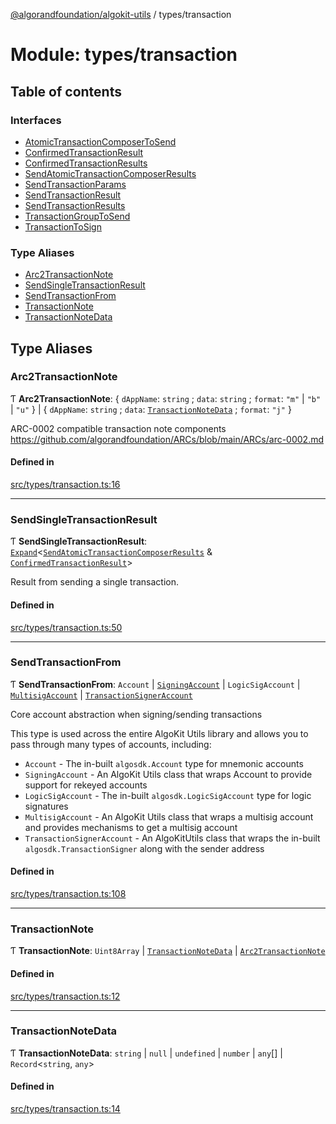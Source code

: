 [@algorandfoundation/algokit-utils](../README.md) / types/transaction

# Module: types/transaction

## Table of contents

### Interfaces

- [AtomicTransactionComposerToSend](../interfaces/types_transaction.AtomicTransactionComposerToSend.md)
- [ConfirmedTransactionResult](../interfaces/types_transaction.ConfirmedTransactionResult.md)
- [ConfirmedTransactionResults](../interfaces/types_transaction.ConfirmedTransactionResults.md)
- [SendAtomicTransactionComposerResults](../interfaces/types_transaction.SendAtomicTransactionComposerResults.md)
- [SendTransactionParams](../interfaces/types_transaction.SendTransactionParams.md)
- [SendTransactionResult](../interfaces/types_transaction.SendTransactionResult.md)
- [SendTransactionResults](../interfaces/types_transaction.SendTransactionResults.md)
- [TransactionGroupToSend](../interfaces/types_transaction.TransactionGroupToSend.md)
- [TransactionToSign](../interfaces/types_transaction.TransactionToSign.md)

### Type Aliases

- [Arc2TransactionNote](types_transaction.md#arc2transactionnote)
- [SendSingleTransactionResult](types_transaction.md#sendsingletransactionresult)
- [SendTransactionFrom](types_transaction.md#sendtransactionfrom)
- [TransactionNote](types_transaction.md#transactionnote)
- [TransactionNoteData](types_transaction.md#transactionnotedata)

## Type Aliases

### Arc2TransactionNote

Ƭ **Arc2TransactionNote**: \{ `dAppName`: `string` ; `data`: `string` ; `format`: ``"m"`` \| ``"b"`` \| ``"u"``  } \| \{ `dAppName`: `string` ; `data`: [`TransactionNoteData`](types_transaction.md#transactionnotedata) ; `format`: ``"j"``  }

ARC-0002 compatible transaction note components https://github.com/algorandfoundation/ARCs/blob/main/ARCs/arc-0002.md

#### Defined in

[src/types/transaction.ts:16](https://github.com/algorandfoundation/algokit-utils-ts/blob/main/src/types/transaction.ts#L16)

___

### SendSingleTransactionResult

Ƭ **SendSingleTransactionResult**: [`Expand`](types_expand.md#expand)\<[`SendAtomicTransactionComposerResults`](../interfaces/types_transaction.SendAtomicTransactionComposerResults.md) & [`ConfirmedTransactionResult`](../interfaces/types_transaction.ConfirmedTransactionResult.md)\>

Result from sending a single transaction.

#### Defined in

[src/types/transaction.ts:50](https://github.com/algorandfoundation/algokit-utils-ts/blob/main/src/types/transaction.ts#L50)

___

### SendTransactionFrom

Ƭ **SendTransactionFrom**: `Account` \| [`SigningAccount`](../classes/types_account.SigningAccount.md) \| `LogicSigAccount` \| [`MultisigAccount`](../classes/types_account.MultisigAccount.md) \| [`TransactionSignerAccount`](../interfaces/types_account.TransactionSignerAccount.md)

Core account abstraction when signing/sending transactions

This type is used across the entire AlgoKit Utils library and allows you to pass through
many types of accounts, including:
* `Account` - The in-built `algosdk.Account` type for mnemonic accounts
* `SigningAccount` - An AlgoKit Utils class that wraps Account to provide support for rekeyed accounts
* `LogicSigAccount` - The in-built `algosdk.LogicSigAccount` type for logic signatures
* `MultisigAccount` - An AlgoKit Utils class that wraps a multisig account and provides mechanisms to get a multisig account
* `TransactionSignerAccount` - An AlgoKitUtils class that wraps the in-built `algosdk.TransactionSigner` along with the sender address

#### Defined in

[src/types/transaction.ts:108](https://github.com/algorandfoundation/algokit-utils-ts/blob/main/src/types/transaction.ts#L108)

___

### TransactionNote

Ƭ **TransactionNote**: `Uint8Array` \| [`TransactionNoteData`](types_transaction.md#transactionnotedata) \| [`Arc2TransactionNote`](types_transaction.md#arc2transactionnote)

#### Defined in

[src/types/transaction.ts:12](https://github.com/algorandfoundation/algokit-utils-ts/blob/main/src/types/transaction.ts#L12)

___

### TransactionNoteData

Ƭ **TransactionNoteData**: `string` \| ``null`` \| `undefined` \| `number` \| `any`[] \| `Record`\<`string`, `any`\>

#### Defined in

[src/types/transaction.ts:14](https://github.com/algorandfoundation/algokit-utils-ts/blob/main/src/types/transaction.ts#L14)
